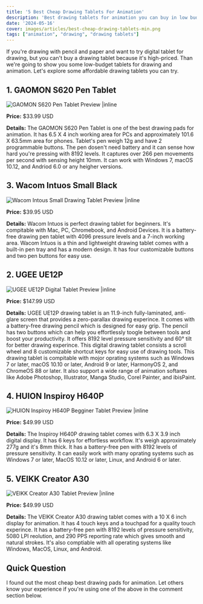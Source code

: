 ```yaml
---
title: '5 Best Cheap Drawing Tablets For Animation'
description: 'Best drawing tablets for animation you can buy in low budget with rich features and smooth drawing experince.'
date: '2024-05-16'
cover: images/articles/best-cheap-drawing-tablets-min.png
tags: ["animation", "drawing", "drawing tablets"]
---
```


If you're drawing with pencil and paper and want to try digital tablet for drawing, but you can't buy a drawing tablet because it's high-priced. Than we're going to show you some low-budget tablets for drawing and animation. Let's explore some affordable drawing tablets you can try.

## 1. GAOMON S620 Pen Tablet

![GAOMON S620 Pen Tablet Preview |inline ](/img/posts/gaomon-s620.webp)

**Price:** $33.99 USD

**Details:** The GAOMON S620 Pen Tablet is one of the best drawing pads for animation. It has 6.5 X 4 inch working area for PCs and approximately 101.6 X 63.5mm area for phones. Tablet's pen weigh 12g and have 2 programmable buttons. The pen dosen't need battery and it can sense how hard you're pressing with 8192 levels. It captures over 266 pen movements per second with sensing height 10mm. It can work with Windows 7, macOS 10.12, and Andriod 6.0 or any heigher versions.

## 3. Wacom Intuos Small Black

![Wacom Intous Small Drawing Tablet Preview |inline ](/img/posts/wacom-intuos-small-black.webp)

**Price:** $39.95 USD

**Details:** Wacom Intuos is perfect drawing tablet for beginners. It's compitable with Mac, PC, Chromebook, and Android Devices. It is a battery-free drawing pen tablet with 4096 pressure levels and a 7-inch working area. Wacom Intuos is a thin and lightweight drawing tablet comes with a built-in pen tray and has a modern design. It has four customizable buttons and two pen buttons for easy use. 

## 2. UGEE UE12P

![UGEE UE12P Digital Tablet Preview |inline ](/img/posts/ugee-ue12p.jpg)

**Price:** $147.99 USD

**Details:** UGEE UE12P drawing tablet is an 11.9-inch fully-laminated, anti-glare screen that provides a zero-parallax drawing experince. It comes with a battery-free drawing pencil which is designed for easy grip. The pencil has two buttons which can help you effortlessly toogle between tools and boost your productivity. It offers 8192 level pressure sensitivity and 60° tilt for better drawing experince. This digital drawing tablet consists a scroll wheel and 8 customizable shortcut keys for easy use of drawing tools. This drawing tablet is compitable with mojor oprating systems such as Windows 7 or later, macOS 10.10 or later, Android 9 or later, HarmonyOS 2, and ChromeOS 88 or later. It also support a wide range of animation softares like Adobe Photoshop, Illustrator, Manga Studio, Corel Painter, and ibisPaint. 

## 4. HUION Inspiroy H640P

![HUION Inspiroy H640P Begginer Tablet Preview |inline ](/img/posts/h640p.jpg)

**Price:** $49.99 USD

**Details:** The Inspiroy H640P drawing tablet comes with 6.3 X 3.9 inch digital display. It has 6 keys for effortless workflow. It's weigh approximately 277g and it's 8mm thick. It has a battery-free pen with 8192 levels of pressure sensitivity. It can easily work with many oprating systems such as Windows 7 or later, MacOS 10.12 or later, Linux, and Android 6 or later. 

## 5. VEIKK Creator A30

![VEIKK Creator A30 Tablet Preview |inline ](/img/posts/veikk-creator-a30.png)

**Price:** $49.99 USD

**Details:** The VEIKK Creator A30 drawing tablet comes with a 10 X 6 inch display for animation. It has 4 touch keys and a touchpad for a quality touch experince. It has a battery-free pen with 8192 levels of pressure sensitivity, 5080 LPI reolution, and 290 PPS reporting rate which gives smooth and natural strokes. It's also comptiable with all operating systems like Windows, MacOS, Linux, and Android. 

## Quick Question

I found out the most cheap best drawing pads for animation. Let others know your experience if you're using one of the above in the comment section below. 